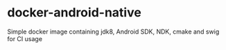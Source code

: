 # docker-android-native
Simple docker image containing jdk8, Android SDK, NDK, cmake and swig for CI usage
